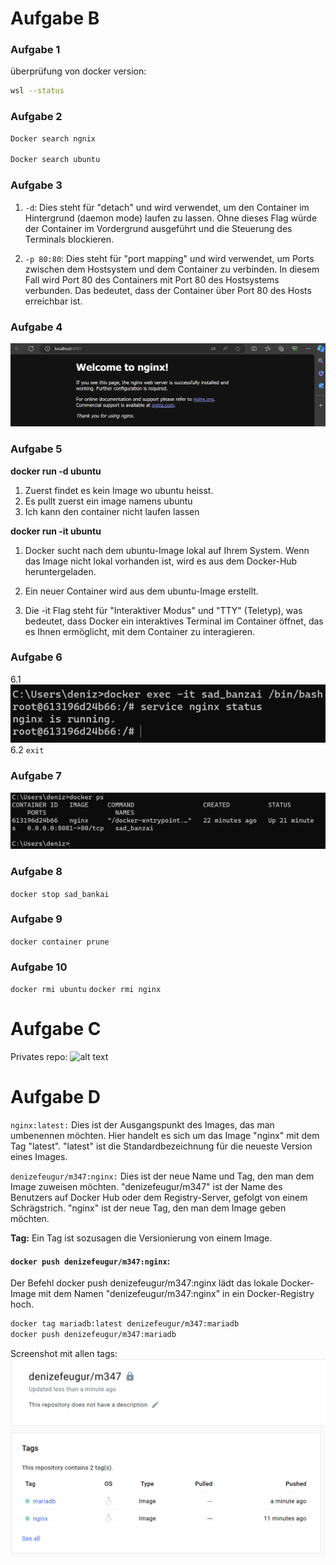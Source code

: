

# Aufgabe B

### Aufgabe 1
überprüfung von docker version:

``` sh
wsl --status
```

### Aufgabe 2
``` sh
Docker search ngnix

Docker search ubuntu
```

### Aufgabe 3

1. `-d`: Dies steht für "detach" und wird verwendet, um den Container im Hintergrund (daemon mode) laufen zu lassen. Ohne dieses Flag würde der Container im Vordergrund ausgeführt und die Steuerung des Terminals blockieren.

2. `-p 80:80`: Dies steht für "port mapping" und wird verwendet, um Ports zwischen dem Hostsystem und dem Container zu verbinden. In diesem Fall wird Port 80 des Containers mit Port 80 des Hostsystems verbunden. Das bedeutet, dass der Container über Port 80 des Hosts erreichbar ist.
   
### Aufgabe 4
![alt text](image-2.png)

### Aufgabe 5

**docker run -d ubuntu**
1. Zuerst findet es kein Image wo ubuntu heisst.
2. Es pullt zuerst ein image namens ubuntu
3. Ich kann den container nicht laufen lassen 

**docker run -it ubuntu**
1. Docker sucht nach dem ubuntu-Image lokal auf Ihrem System. Wenn das Image nicht lokal vorhanden ist, wird es aus dem Docker-Hub heruntergeladen.

2. Ein neuer Container wird aus dem ubuntu-Image erstellt.

3. Die -it Flag steht für "Interaktiver Modus" und "TTY" (Teletyp), was bedeutet, dass Docker ein interaktives Terminal im Container öffnet, das es Ihnen ermöglicht, mit dem Container zu interagieren.

### Aufgabe 6
6.1 ![alt text](image-3.png)
6.2 ```exit```


### Aufgabe 7
![alt text](image-4.png)

### Aufgabe 8
```docker stop sad_bankai```

### Aufgabe 9
```docker container prune```

### Aufgabe 10
```docker rmi ubuntu```
```docker rmi nginx```

# Aufgabe C

Privates repo:
![alt text](image-5.png)


# Aufgabe D
``nginx:latest:`` Dies ist der Ausgangspunkt des Images, das man umbenennen möchten. Hier handelt es sich um das Image "nginx" mit dem Tag "latest". "latest" ist die Standardbezeichnung für die neueste Version eines Images.

``denizefeugur/m347:nginx:`` Dies ist der neue Name und Tag, den man dem Image zuweisen möchten. "denizefeugur/m347" ist der Name des Benutzers auf Docker Hub oder dem Registry-Server, gefolgt von einem Schrägstrich. "nginx" ist der neue Tag, den man dem Image geben möchten.

**Tag:**
Ein Tag ist sozusagen die Versionierung von einem Image.


#### ``docker push denizefeugur/m347:nginx``:
Der Befehl docker push denizefeugur/m347:nginx lädt das lokale Docker-Image mit dem Namen "denizefeugur/m347:nginx" in ein Docker-Registry hoch.

``` sh
docker tag mariadb:latest denizefeugur/m347:mariadb
docker push denizefeugur/m347:mariadb
```

Screenshot mit allen tags:
![alt text](image-6.png)
